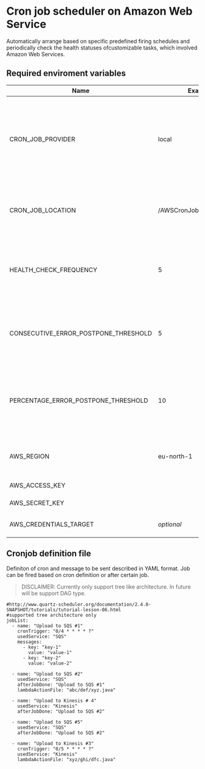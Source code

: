 # Cron job scheduler on Amazon Web Service

Automatically arrange based on specific predefined firing schedules and periodically check the health statuses ofcustomizable tasks, which involved Amazon Web Services.

## Required enviroment variables 

| Name | Example | Description |
| --- | --- | --- |
| CRON_JOB_PROVIDER | local | Type of storage where reside cronjob definition file. Current only support from local and S3 |
| CRON_JOB_LOCATION | /AWSCronJob/definition.yaml | Cronjob definition file path (or bucket name if storage is S3)
| HEALTH_CHECK_FREQUENCY | 5 | Health check will aggregate status of all jobs within schedule every 5 second |
| CONSECUTIVE_ERROR_POSTPONE_THRESHOLD | 5 | Scheduler will postpone job if it met consecutive error is higher than 5% |
| PERCENTAGE_ERROR_POSTPONE_THRESHOLD | 10 | Scheduler will postpone job if it met overall percentage error is higher than 10% |
| AWS_REGION | eu-north-1 | AWS Region where the services deployed
| AWS_ACCESS_KEY | | AWS Access key |
| AWS_SECRET_KEY | | AWS Secret key |
| AWS_CREDENTIALS_TARGET | *optional* | AWS credentials file |

## Cronjob definition file

Definiton of cron and message to be sent described in YAML format. Job can be fired based on cron definition or after certain job. 

> DISCLAIMER: Currently only support tree like architecture. In future will be support DAG type. 

```
#http://www.quartz-scheduler.org/documentation/2.4.0-SNAPSHOT/tutorials/tutorial-lesson-06.html
#supported tree architecture only
jobList:
  - name: "Upload to SQS #1"
    cronTrigger: "0/4 * * * * ?"
    usedService: "SQS"
    messages:
      - key: "key-1"
        value: "value-1"
      - key: "key-2"
        value: "value-2"

  - name: "Upload to SQS #2"
    usedService: "SQS"
    afterJobDone: "Upload to SQS #1"
    lambdaActionFile: "abc/def/xyz.java"
  
  - name: "Upload to Kinesis # 4"
    usedService: "Kinesis"
    afterJobDone: "Upload to SQS #2"

  - name: "Upload to SQS #5"
    usedService: "SQS"
    afterJobDone: "Upload to SQS #2"
  
  - name: "Upload to Kinesis #3"
    cronTrigger: "0/5 * * * * ?"
    usedService: "Kinesis"
    lambdaActionFile: "xyz/ghi/dfc.java"
```
